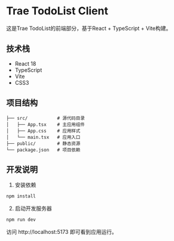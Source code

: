 # Trae TodoList Client

这是Trae TodoList的前端部分，基于React + TypeScript + Vite构建。

## 技术栈

- React 18
- TypeScript
- Vite
- CSS3

## 项目结构

```
├── src/           # 源代码目录
│   ├── App.tsx    # 主应用组件
│   ├── App.css    # 应用样式
│   └── main.tsx   # 应用入口
├── public/        # 静态资源
└── package.json   # 项目依赖
```

## 开发说明

1. 安装依赖
```bash
npm install
```

2. 启动开发服务器
```bash
npm run dev
```

访问 http://localhost:5173 即可看到应用运行。